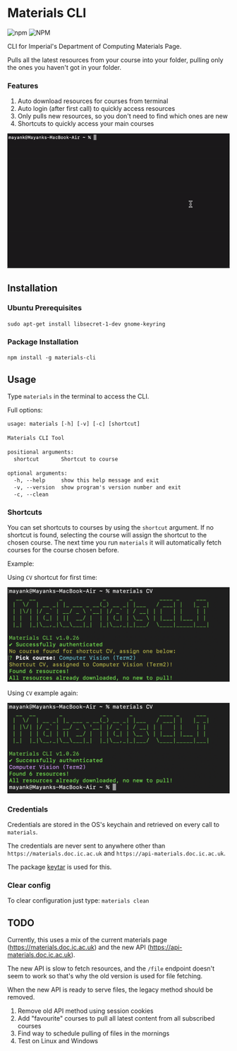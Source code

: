# Materials CLI 

![npm](https://img.shields.io/npm/v/materials-cli)
![NPM](https://img.shields.io/npm/l/materials-cli)

CLI for Imperial's Department of Computing Materials Page.

Pulls all the latest resources from your course into your folder, pulling only the ones you haven't got in your folder.

### Features
1. Auto download resources for courses from terminal
2. Auto login (after first call) to quickly access resources
3. Only pulls new resources, so you don't need to find which ones are new
4. Shortcuts to quickly access your main courses

![CLI demo](media/demo.gif)

## Installation

### Ubuntu Prerequisites

`sudo apt-get install libsecret-1-dev gnome-keyring`

### Package Installation

`npm install -g materials-cli`


## Usage

Type `materials` in the terminal to access the CLI.

Full options: 

```
usage: materials [-h] [-v] [-c] [shortcut]

Materials CLI Tool

positional arguments:
  shortcut       Shortcut to course

optional arguments:
  -h, --help     show this help message and exit
  -v, --version  show program's version number and exit
  -c, --clean

```

### Shortcuts

You can set shortcuts to courses by using the `shortcut` argument. If no shortcut is found, selecting the course will assign
the shortcut to the chosen course. The next time you run `materials` it will automatically fetch courses for the course chosen before.

Example:

Using `CV` shortcut for first time:

![Shortcut Example 1](media/shortcut1.png)

Using `CV` example again:

![Shortcut Example 2](media/shortcut2.png)

### Credentials

Credentials are stored in the OS's keychain and retrieved on every call to `materials`.

The credentials are never sent to anywhere other than `https://materials.doc.ic.ac.uk` and `https://api-materials.doc.ic.ac.uk`.

The package [keytar](https://www.npmjs.com/package/keytar) is used for this. 

### Clear config

To clear configuration just type: `materials clean`

## TODO

Currently, this uses a mix of the current materials page (https://materials.doc.ic.ac.uk) and the new API (https://api-materials.doc.ic.ac.uk).

The new API is slow to fetch resources, and the `/file` endpoint doesn't seem to work so that's why the old version is used for file fetching.

When the new API is ready to serve files, the legacy method should be removed.

1. Remove old API method using session cookies
2. Add "favourite" courses to pull all latest content from all subscribed courses
3. Find way to schedule pulling of files in the mornings
4. Test on Linux and Windows
